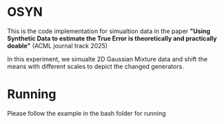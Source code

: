 # OSYN
This is the code implementation for simualtion data in the paper __"Using Synthetic Data to estimate the True Error is theoretically and practically doable"__ (ACML journal track 2025)

In this experiment, we simualte 2D Gaussian Mixture data and shift the means with different scales to depict the changed generators. 

# Running
Please follow the example in the bash folder for running

